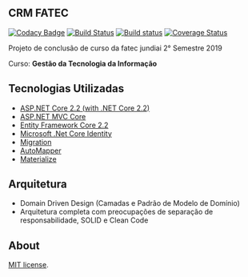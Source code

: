 ## CRM FATEC

[![Codacy Badge](https://api.codacy.com/project/badge/Grade/2564b03b2d4a42b5bc394d21bbf76a5c)](https://www.codacy.com/app/NicolasSylverio/CrmFatec?utm_source=github.com&amp;utm_medium=referral&amp;utm_content=NicolasSylverio/CrmFatec&amp;utm_campaign=Badge_Grade) [![Build Status](https://travis-ci.com/NicolasSylverio/TravisExemplo.svg?branch=master)](https://travis-ci.com/NicolasSylverio/TravisExemplo) [![Build status](https://ci.appveyor.com/api/projects/status/426xsf03x14v7jjq?svg=true)](https://ci.appveyor.com/project/NicolasSylverio/crmfatec) [![Coverage Status](https://coveralls.io/repos/github/NicolasSylverio/CrmFatec/badge.svg?branch=master)](https://coveralls.io/github/NicolasSylverio/CrmFatec?branch=master)

Projeto de conclusão de curso da fatec jundiai  2° Semestre 2019

Curso: **Gestão da Tecnologia da Informação**

## Tecnologias Utilizadas
- [ASP.NET Core 2.2 (with .NET Core 2.2)](https://docs.microsoft.com/pt-br/aspnet/core/release-notes/aspnetcore-2.2?view=aspnetcore-2.2)
 - [ASP.NET MVC Core](https://docs.microsoft.com/pt-br/aspnet/core/mvc/overview?view=aspnetcore-2.2)
 - [Entity Framework Core 2.2](https://docs.microsoft.com/pt-br/ef/core/)
 - [Microsoft .Net Core Identity](https://docs.microsoft.com/pt-br/aspnet/core/security/authentication/identity?view=aspnetcore-2.2&tabs=visual-studio)
 - [Migration](https://docs.microsoft.com/pt-br/ef/core/managing-schemas/migrations/)
- [AutoMapper](https://automapper.org/)
- [Materialize](https://materializecss.com/)


## Arquitetura
- Domain Driven Design (Camadas e Padrão de Modelo de Domínio)
- Arquitetura completa com preocupações de separação de responsabilidade, SOLID e Clean Code


## About
[MIT license](LICENSE).